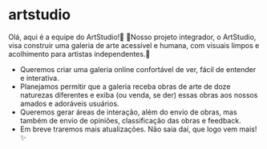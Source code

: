 # artstudio
Olá, aqui é a equipe do ArtStudio!👋
🌱Nosso projeto integrador, o ArtStudio, visa construir uma galeria de arte acessível e humana, com visuais limpos e acolhimento para artistas independentes.🌱
- Queremos criar uma galeria online confortável de ver, fácil de entender e interativa.
- Planejamos permitir que a galeria receba obras de arte de doze naturezas diferentes e exiba (ou venda, se der) essas obras aos nossos amados e adoráveis usuários.
- Queremos gerar áreas de interação, além do envio de obras, mas também de envio de opiniões, classificação das obras e feedback.
- Em breve traremos mais atualizações. Não saia daí, que logo vem mais!✨
